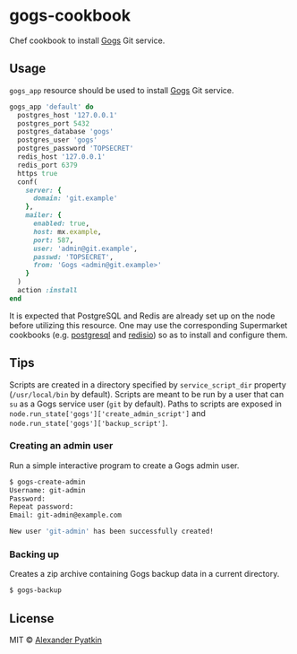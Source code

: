 # gogs-cookbook
Chef cookbook to install [Gogs](https://gogs.io) Git service.

## Usage

`gogs_app` resource should be used to install [Gogs](https://gogs.io) Git service.

```ruby
gogs_app 'default' do
  postgres_host '127.0.0.1'
  postgres_port 5432
  postgres_database 'gogs'
  postgres_user 'gogs'
  postgres_password 'TOPSECRET'
  redis_host '127.0.0.1'
  redis_port 6379
  https true
  conf(
    server: {
      domain: 'git.example'
    },
    mailer: {
      enabled: true,
      host: mx.example,
      port: 587,
      user: 'admin@git.example',
      passwd: 'TOPSECRET',
      from: 'Gogs <admin@git.example>'
    }
  )
  action :install
end
```

It is expected that PostgreSQL and Redis are already set up on the node before utilizing this resource. One may use the corresponding Supermarket cookbooks (e.g. [postgresql](https://supermarket.chef.io/cookbooks/postgresql) and [redisio](https://supermarket.chef.io/cookbooks/redisio)) so as to install and configure them.

## Tips

Scripts are created in a directory specified by `service_script_dir` property (`/usr/local/bin` by default). Scripts are meant to be run by a user that can `su` as a Gogs service user (`git` by default). Paths to scripts are exposed in `node.run_state['gogs']['create_admin_script']` and `node.run_state['gogs']['backup_script']`.

### Creating an admin user

Run a simple interactive program to create a Gogs admin user.

```sh
$ gogs-create-admin
Username: git-admin
Password:
Repeat password:
Email: git-admin@example.com

New user 'git-admin' has been successfully created!
```

### Backing up

Creates a zip archive containing Gogs backup data in a current directory.

```sh
$ gogs-backup
```

## License
MIT © [Alexander Pyatkin](https://github.com/aspyatkin)
